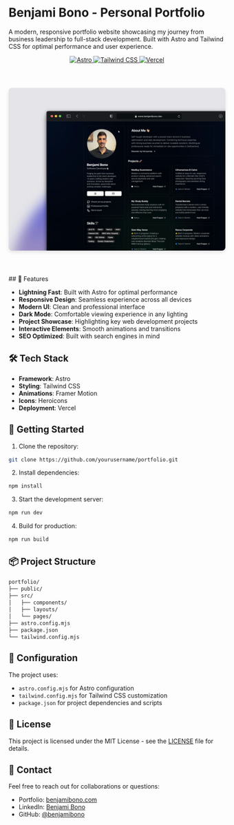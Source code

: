 # Benjami Bono - Personal Portfolio

A modern, responsive portfolio website showcasing my journey from business leadership to full-stack development. Built with Astro and Tailwind CSS for optimal performance and user experience.

<div align="center">
  <a href="https://astro.build" target="_blank">
    <img src="https://img.shields.io/badge/Astro-BC52EE?style=for-the-badge&logo=astro&logoColor=white" alt="Astro" />
  </a>
  <a href="https://tailwindcss.com" target="_blank">
    <img src="https://img.shields.io/badge/Tailwind_CSS-38B2AC?style=for-the-badge&logo=tailwind-css&logoColor=white" alt="Tailwind CSS" />
  </a>
  <a href="https://vercel.com" target="_blank">
    <img src="https://img.shields.io/badge/Vercel-000000?style=for-the-badge&logo=vercel&logoColor=white" alt="Vercel" />
  </a>
</div>

<br />

<div align="center">
  <div style="display: flex; justify-content: center; gap: 20px; margin: 40px 0;">
    <img src="public/preview.webp" alt="Benjami's Portfolio Desktop Version" width="100%" style="border-radius: 8px; box-shadow: 0 4px 8px rgba(0,0,0,0.1);" />
  </div>
</div>

<br />
## 🌟 Features

- **Lightning Fast**: Built with Astro for optimal performance
- **Responsive Design**: Seamless experience across all devices
- **Modern UI**: Clean and professional interface
- **Dark Mode**: Comfortable viewing experience in any lighting
- **Project Showcase**: Highlighting key web development projects
- **Interactive Elements**: Smooth animations and transitions
- **SEO Optimized**: Built with search engines in mind

## 🛠️ Tech Stack

- **Framework**: Astro
- **Styling**: Tailwind CSS
- **Animations**: Framer Motion
- **Icons**: Heroicons
- **Deployment**: Vercel

## 🚀 Getting Started

1. Clone the repository:

```bash
git clone https://github.com/yourusername/portfolio.git
```

2. Install dependencies:

```bash
npm install
```

3. Start the development server:

```bash
npm run dev
```

4. Build for production:

```bash
npm run build
```

## 📦 Project Structure

```
portfolio/
├── public/
├── src/
│   ├── components/
│   ├── layouts/
│   └── pages/
├── astro.config.mjs
├── package.json
└── tailwind.config.mjs
```

## 🔧 Configuration

The project uses:

- `astro.config.mjs` for Astro configuration
- `tailwind.config.mjs` for Tailwind CSS customization
- `package.json` for project dependencies and scripts

## 📝 License

This project is licensed under the MIT License - see the [LICENSE](LICENSE) file for details.

## 🤝 Contact

Feel free to reach out for collaborations or questions:

- Portfolio: [benjamibono.com](https://benjamibono.com)
- LinkedIn: [Benjami Bono](https://linkedin.com/in/benjamibono)
- GitHub: [@benjamibono](https://github.com/benjamibono)
